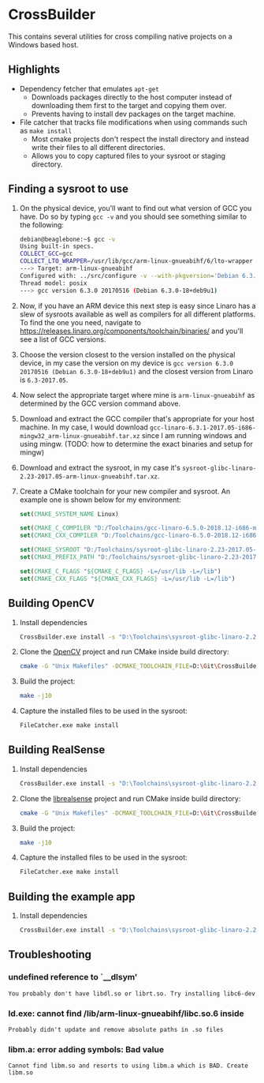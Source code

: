 # CrossBuilder
This contains several utilities for cross compiling native projects on a Windows based host.

## Highlights
* Dependency fetcher that emulates `apt-get`
    * Downloads packages directly to the host computer instead of downloading them first to the target and copying them over.
    * Prevents having to install dev packages on the target machine.
* File catcher that tracks file modifications when using commands such as `make install`
    * Most cmake projects don't respect the install directory and instead write their files to all different directories.
    * Allows you to copy captured files to your sysroot or staging directory.

## Finding a sysroot to use

1. On the physical device, you'll want to find out what version of GCC you have. Do so by typing `gcc -v` and you should see something similar to the following:

    ```sh
    debian@beaglebone:~$ gcc -v
    Using built-in specs.
    COLLECT_GCC=gcc
    COLLECT_LTO_WRAPPER=/usr/lib/gcc/arm-linux-gnueabihf/6/lto-wrapper
    ---> Target: arm-linux-gnueabihf
    Configured with: ../src/configure -v --with-pkgversion='Debian 6.3.0-18+deb9u1' --with-bugurl=file:///usr/share/doc/gcc-6/README.Bugs --enable-languages=c,ada,c++,java,go,d,fortran,objc,obj-c++ --prefix=/usr --program-suffix=-6 --program-prefix=arm-linux-gnueabihf- --enable-shared --enable-linker-build-id --libexecdir=/usr/lib --without-included-gettext --enable-threads=posix --libdir=/usr/lib --enable-nls --with-sysroot=/ --enable-clocale=gnu --enable-libstdcxx-debug --enable-libstdcxx-time=yes --with-default-libstdcxx-abi=new --enable-gnu-unique-object --disable-libitm --disable-libquadmath --enable-plugin --enable-default-pie --with-system-zlib --disable-browser-plugin --enable-java-awt=gtk --enable-gtk-cairo --with-java-home=/usr/lib/jvm/java-1.5.0-gcj-6-armhf/jre --enable-java-home --with-jvm-root-dir=/usr/lib/jvm/java-1.5.0-gcj-6-armhf --with-jvm-jar-dir=/usr/lib/jvm-exports/java-1.5.0-gcj-6-armhf --with-arch-directory=arm --with-ecj-jar=/usr/share/java/eclipse-ecj.jar --with-target-system-zlib --enable-objc-gc=auto --enable-multiarch --disable-sjlj-exceptions --with-arch=armv7-a --with-fpu=vfpv3-d16 --with-float=hard --with-mode=thumb --enable-checking=release --build=arm-linux-gnueabihf --host=arm-linux-gnueabihf --target=arm-linux-gnueabihf
    Thread model: posix
    ---> gcc version 6.3.0 20170516 (Debian 6.3.0-18+deb9u1)
    ```

2. Now, if you have an ARM device this next step is easy since Linaro has a slew of sysroots available as well as compilers for all different platforms. To find the one you need, navigate to https://releases.linaro.org/components/toolchain/binaries/ and you'll see a list of GCC versions.

3. Choose the version closest to the version installed on the physical device, in my case the version on my device is `gcc version 6.3.0 20170516 (Debian 6.3.0-18+deb9u1)` and the closest version from Linaro is `6.3-2017.05`.

4. Now select the appropriate target where mine is `arm-linux-gnueabihf` as determined by the GCC version command above.

5. Download and extract the GCC compiler that's appropriate for your host machine. In my case, I would download `gcc-linaro-6.3.1-2017.05-i686-mingw32_arm-linux-gnueabihf.tar.xz` since I am running windows and using mingw. (TODO: how to determine the exact binaries and setup for mingw)

6. Download and extract the sysroot, in my case it's `sysroot-glibc-linaro-2.23-2017.05-arm-linux-gnueabihf.tar.xz`.

7. Create a CMake toolchain for your new compiler and sysroot. An example one is shown below for my environment:

    ```cmake
    set(CMAKE_SYSTEM_NAME Linux)

    set(CMAKE_C_COMPILER "D:/Toolchains/gcc-linaro-6.5.0-2018.12-i686-mingw32_arm-linux-gnueabihf/bin/arm-linux-gnueabihf-gcc.exe")
    set(CMAKE_CXX_COMPILER "D:/Toolchains/gcc-linaro-6.5.0-2018.12-i686-mingw32_arm-linux-gnueabihf/bin/arm-linux-gnueabihf-g++.exe")

    set(CMAKE_SYSROOT "D:/Toolchains/sysroot-glibc-linaro-2.23-2017.05-arm-linux-gnueabihf")
    set(CMAKE_PREFIX_PATH "D:/Toolchains/sysroot-glibc-linaro-2.23-2017.05-arm-linux-gnueabihf")

    set(CMAKE_C_FLAGS "${CMAKE_C_FLAGS} -L=/usr/lib -L=/lib")
    set(CMAKE_CXX_FLAGS "${CMAKE_CXX_FLAGS} -L=/usr/lib -L=/lib")
    ```

## Building OpenCV

1. Install dependencies

    ```sh
    CrossBuilder.exe install -s "D:\Toolchains\sysroot-glibc-linaro-2.23-2017.05-arm-linux-gnueabihf" libavcodec-dev libavformat-dev libswscale-dev libgstreamer1.0-0 gstreamer1.0-plugins-base gstreamer1.0-plugins-good gstreamer1.0-plugins-bad gstreamer1.0-plugins-ugly gstreamer1.0-libav gstreamer1.0-tools libgstreamer1.0-dev libgstreamer-plugins-base1.0-dev libusb-1.0-0-dev libgtk-3-dev ffmpeg libgtk2.0-dev
    ```

2. Clone the [OpenCV](https://github.com/opencv/opencv) project and run CMake inside build directory:

    ```sh
    cmake -G "Unix Makefiles" -DCMAKE_TOOLCHAIN_FILE=D:\Git\CrossBuilder\armhf.toolchain.cmake -DCMAKE_BUILD_TYPE=Release -DBUILD_EXAMPLES=OFF -DBUILD_DOCS=OFF -DBUILD_PERF_TESTS=OFF -DBUILD_TESTS=OFF -DWITH_GSTREAMER=ON -DWITH_GTK=ON ..
    ```

3. Build the project:

    ```sh
    make -j10
    ```

4. Capture the installed files to be used in the sysroot:

    ```sh
    FileCatcher.exe make install
    ```

## Building RealSense

1. Install dependencies

    ```sh
    CrossBuilder.exe install -s "D:\Toolchains\sysroot-glibc-linaro-2.23-2017.05-arm-linux-gnueabihf" libusb-1.0-0-dev libglfw3-dev
    ```

2. Clone the [librealsense](https://github.com/IntelRealSense/librealsense) project and run CMake inside build directory:

    ```sh
    cmake -G "Unix Makefiles" -DCMAKE_TOOLCHAIN_FILE=D:\Git\CrossBuilder\armhf.toolchain.cmake -DCMAKE_BUILD_TYPE=Release -DBUILD_EXAMPLES=OFF -DBUILD_DOCS=OFF -DBUILD_PERF_TESTS=OFF -DBUILD_TESTS=OFF -DWITH_GSTREAMER=ON -DWITH_GTK=ON ..
    ```

3. Build the project:

    ```sh
    make -j10
    ```

5. Capture the installed files to be used in the sysroot:

    ```sh
    FileCatcher.exe make install
    ```

## Building the example app

1. Install dependencies

    ```sh
    CrossBuilder.exe install -s "D:\Toolchains\sysroot-glibc-linaro-2.23-2017.05-arm-linux-gnueabihf" ti-tidl
    ```

## Troubleshooting

### undefined reference to `__dlsym'
    You probably don't have libdl.so or librt.so. Try installing libc6-dev

### ld.exe: cannot find /lib/arm-linux-gnueabihf/libc.so.6 inside
    Probably didn't update and remove absolute paths in .so files

### libm.a: error adding symbols: Bad value
    Cannot find libm.so and resorts to using libm.a which is BAD. Create libm.so
